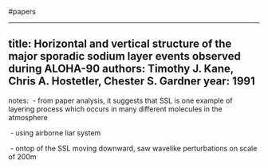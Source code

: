 #papers

---
title: Horizontal and vertical structure of the major sporadic sodium layer events observed during ALOHA-90
authors: Timothy J. Kane, Chris A. Hostetler, Chester S. Gardner
year: 1991
---
notes:
 - from paper analysis, it suggests that SSL is one example of layering process which occurs in many different molecules in the atmosphere

 - using airborne liar system

 - ontop of the SSL moving downward, saw wavelike perturbations on scale of 200m
